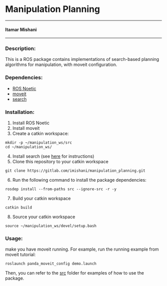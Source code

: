 
# Manipulation Planning

---

#### Itamar Mishani

---

### Description:

This is a ROS package contains implementations of search-based planning algorithms for manipulation, with moveit configuration.

### Dependencies:
* [ROS Noetic](http://wiki.ros.org/noetic/Installation/Ubuntu)
* [moveit](http://docs.ros.org/noetic/api/moveit_tutorials/html/index.html)
* [search](https://gitlab.com/imishani/search)

### Installation:
1. Install ROS Noetic
2. Install moveit
3. Create a catkin workspace:
```
mkdir -p ~/manipulation_ws/src
cd ~/manipulation_ws/
```
4. Install search (see [here](https://gitlab.com/imishani/search) for instructions)
5. Clone this repository to your catkin workspace
```
git clone https://gitlab.com/imishani/manipulation_planning.git
```
6. Run the following command to install the package dependencies:
```
rosdep install --from-paths src --ignore-src -r -y
```
7. Build your catkin workspace
```
catkin build
```
8. Source your catkin workspace
```
source ~/manipulation_ws/devel/setup.bash
```

### Usage:
make you have moveit running. For example, run the running example from moveit tutorial:
```
roslaunch panda_moveit_config demo.launch
```

Then, you can refer to the [src](https://gitlab.com/imishani/manipulation_planning/-/tree/main/src) folder for examples of how to use the package.


